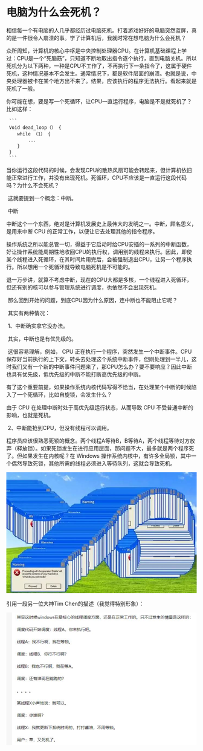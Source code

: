 # 电脑为什么会死机？

​    相信每一个有电脑的人几乎都经历过电脑死机。打着游戏好好的电脑突然蓝屏，真的是一件很令人崩溃的事。学了计算机后，我就时常在想电脑为什么会死机？

​     众所周知，计算机的核心中枢是中央控制处理器CPU。在计算机基础课程上学过：CPU是一个“死脑筋”，只知道不断地取出指令逐个执行，直到电脑关机。所以死机分为以下两种，一种是CPU不工作了，不再执行下一条指令了，这属于硬件死机，这种情况基本不会发生。通常情况下，都是软件层面的崩溃。也就是说，中央处理器被卡在某个地方出不来了。结果，应该执行的程序无法执行。看起来就是死机了一般。

​     你可能在想，要是写一个死循环，让CPU一直运行程序，电脑是不是就死机了？比如这样：

     ```
     Void dead_loop（） {
     	while （1） {
     		...
     	}
     }
     ```

​     当你运行这段代码的时候，会发现CPU的散热风扇可能会转起来，但计算机依旧能正常进行工作，并没有出现死机。死循环，CPU不应该是一直运行这段代码吗？为什么不会死机？

​     这就要提到一个概念：中断。

​     中断

​     中断这个一个东西，绝对是计算机发展史上最伟大的发明之一。中断，顾名思义，是用来中断 CPU 的正常工作，以便让它去处理其他的指令程序。

​     操作系统之所以能总管一切，得益于它启动时给CPU安插的一系列的中断函数，好让操作系统能周期性地收回CPU的执行权，调用别的线程来执行。因此，即使某个线程进入死循环，在其时间片用完后，会被强制退出CPU，让另一个程序执行。所以想用一个死循环就导致电脑死机是不可能的。

​     退一万步讲，就算不考虑中断，现在的CPU大都是多核，一个线程进入死循环，但还有别的核可以参与管理系统进行调度，也依然不会出现死机。

​     那么回到开始的问题，到底CPU因为什么原因，连中断也不能阻止它呢？

​     其实有两种情况：

​     1、中断确实拿它没办法。

​     其实，中断也是有优先级的。

​     这很容易理解，例如， CPU 正在执行一个程序，突然发生一个中断事件。CPU保存好当前执行的上下文，转头去处理这个系统中断事件，但刚处理到一半儿，这时我们又有一个新的中断事件问题来了，那CPU怎么办？要不要响应？因此中断也具有优先级，低优先级的中断不能打断高优先级的中断。

​     有了这个重要前提，如果操作系统内核代码写得不恰当，在处理某个中断的时候陷入了一个死循环，比如自旋锁，会发生什么？

由于 CPU 在处理中断时处于高优先级运行状态，从而导致 CPU 不受普通中断的影响，也就是死机。

​     2、中断能抢到CPU，但没有线程可以调用。

​     程序员应该很熟悉死锁的概念。两个线程A等待B，B等待A，两个线程等待对方放弃（释放锁）。如果死锁发生在进行应用层面，那问题不大，最多就是两个程序死了。但如果发生在内核呢？在 Windows 操作系统内核中，有许多全局锁，其中一个偶然导致死锁，其他所需的线程必须进入等待队列，这就会导致死机。

![metapro添加图片](%E7%94%B5%E8%84%91%E6%AD%BB%E6%9C%BA%E7%9A%84%E6%97%B6%E5%80%99%EF%BC%8C%E5%AE%83%E5%9C%A8%E5%B9%B2%E4%BB%80%E4%B9%88.assets/clip_image002.jpg)

 

引用一段另一位大神Tim Chen的描述（我觉得特别形象）：

![metapro添加图片](%E7%94%B5%E8%84%91%E6%AD%BB%E6%9C%BA%E7%9A%84%E6%97%B6%E5%80%99%EF%BC%8C%E5%AE%83%E5%9C%A8%E5%B9%B2%E4%BB%80%E4%B9%88.assets/clip_image004.jpg)

 